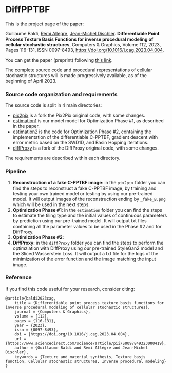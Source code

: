 # DiffPPTBF

This is the project page of the paper:

Guillaume Baldi, [Rémi Allègre](https://igg.icube.unistra.fr/index.php/R%C3%A9mi_All%C3%A8gre), [Jean-Michel Dischler](https://dpt-info.di.unistra.fr/~dischler/). **Differentiable Point Process Texture Basis Functions for inverse procedural modeling of cellular stochastic structures**, Computers & Graphics,
Volume 112, 2023, Pages 116-131, ISSN 0097-8493, https://doi.org/10.1016/j.cag.2023.04.004.

You can get the paper (preprint) following [this link](https://seafile.unistra.fr/f/8b443ea6124c4d839ef5/).

<!---
### C-PPTBF parameters

- tiling: Tiling type
- jittering: Random perturbation applied on point positions &beta;
- zoom: Scaling factor to zoom/unzoom $s$
- points: Number of points $K$
- alpha: Rotation angle &alpha;
- normBlend: Interpolation coefficient between the 2 windows &omega;
- wsmooth: Degree of smoothing in cellular window $s_c$ 
- winfeat: Random perturbation applied on feature points locations &gamma; 
- aniso: Anisotropy, scaling transform on Gaussian kernel &rho;
- sigcos: Sigma applied of Gaussian kernel &sigma;
- delta: Orientation of Gaussian kernel &Phi; 
- larp: Anisotropy of cellular window, interpolation factor between rectangular and Voronoi cells &lambda;
--->

The complete source code and procedural representations of cellular stochastic structures will is made progressively available, as of the beginning of April 2023.

### Source code organization and requirements

The source code is split in 4 main directories:
- [pix2pix](pix2pix) is a fork the Pix2Pix original code, with some changes.
- [estimation1](estimation1) is our model model for Optimization Phase #1, as described in the paper.
- [estimation2](estimation2) is the code for Optimization Phase #2, containing the implementation of the differentiable C-PPTBF, gradient descent with error metric based on the SWD1D, and Basin Hopping iterations.
- [diffProxy](diffProxy) is a fork of the DiffProxy original code, with some changes.

The requirements are described within each directory.

### Pipeline

1) **Reconstruction of a fake C-PPTBF image**: in the `pix2pix` folder you can find the steps to reconstruct a fake C-PPTBF image, by training and testing your own trained model or testing by using our pre-trained model. It will output images of the reconstruction ending by `_fake_B.png` which will be used in the next steps.  
2) **Optimization Phase #1**: in the `estimation` folder you can find the steps to estimate the tiling type and the initial values of continuous parameters by prediction using our pre-trained model. It will output txt files containing all the parameter values to be used in the Phase #2 and for DiffProxy.   
3) **Optimization Phase #2**:    
4) **DiffProxy**: in the `diffProxy` folder you can find the steps to perform the optimziation with DiffProxy using our pre-trained StyleGan2 model and the Sliced Wasserstein Loss. It will output a txt file for the logs of the minimization of the error function and the image matching the input image.   

### Reference

If you find this code useful for your research, consider citing:

```
@article{baldi2023cag,
	title = {Differentiable point process texture basis functions for inverse procedural modeling of cellular stochastic structures},
	journal = {Computers & Graphics},
	volume = {112},
	pages = {116-131},
	year = {2023},
	issn = {0097-8493},
	doi = {https://doi.org/10.1016/j.cag.2023.04.004},
	url = {https://www.sciencedirect.com/science/article/pii/S0097849323000419},
	author = {Guillaume Baldi and Rémi Allègre and Jean-Michel Dischler},
	keywords = {Texture and material synthesis, Texture basis function, Cellular stochastic structures, Inverse procedural modeling}
}
```